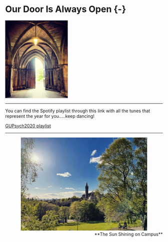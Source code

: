 # Our Door Is Always Open {-}


<img src="images/Cloisters.png" style="width: 200px;">

---

You can find the Spotify playlist through this link with all the tunes that represent the year for you.....keep dancing!   


<a href = "https://open.spotify.com/playlist/62q7PxNnTh23mFUv8wiLee?si=8336a91f76dd4ea4" target = "_blank">GUPsych2020 playlist</a>

---


<div align = "center">
<img height = "80%" width = "80%" src="images/Uni_Niamh.jpg"> 
<br>
<span style = "float: right;">**The Sun Shining on Campus**</span>
</div>

